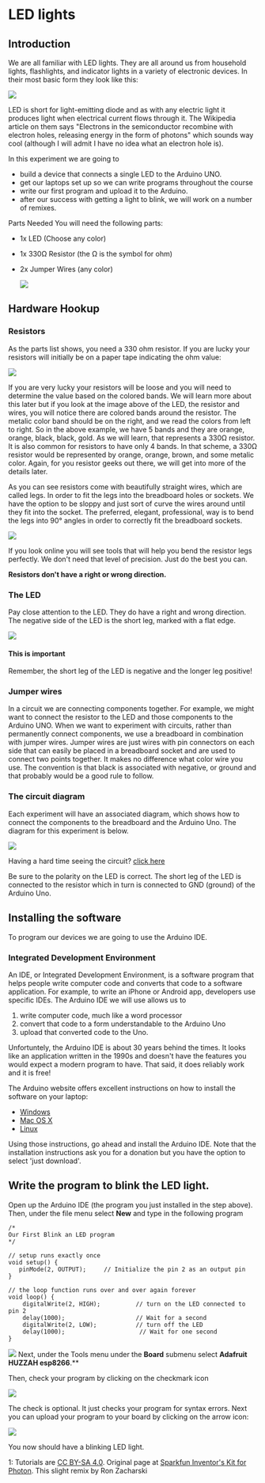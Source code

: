 # LED lights

## Introduction

We are all familiar with LED lights. They are all around us from household lights, flashlights, and indicator lights in a variety of electronic devices. In their most basic form they look like this:

![](/arduino/img/redled.png)

LED is short for light-emitting diode and as with any electric light it produces light when electrical current flows through it. The Wikipedia article on them says "Electrons in the semiconductor recombine with electron holes, releasing energy in the form of photons" which sounds way cool (although I will admit I have no idea what an electron hole is).

In this experiment we are going to

- build a device that connects a single LED to the Arduino UNO.
- get our laptops set up so we can write programs throughout the course
- write our first program and upload it to the Arduino.
- after our success with getting a light to blink, we will work on a number of remixes.

Parts Needed
You will need the following parts:

- 1x LED (Choose any color)
- 1x 330Ω Resistor (the Ω is the symbol for ohm)
- 2x Jumper Wires (any color)

  ![](/arduino/img/combo2.png)

## Hardware Hookup

### Resistors

As the parts list shows, you need a 330 ohm resistor. If you are lucky your resistors will initially be on a paper tape indicating the ohm value:

![](/arduino/img/resistors.png)

If you are very lucky your resistors will be loose and you will need to determine the value based on the colored bands. We will learn more about this later but if you look at the image above of the LED, the resistor and wires, you will notice there are colored bands around the resistor. The metalic color band should be on the right, and we read the colors from left to right. So in the above example, we have 5 bands and they are orange, orange, black, black, gold. As we will learn, that represents a 330Ω resistor. It is also common for resistors to have only 4 bands. In that scheme, a 330Ω resistor would be represented by orange, orange, brown, and some metalic color. Again, for you resistor geeks out there, we will get into more of the details later.

As you can see resistors come with beautifully straight wires, which are called legs. In order to fit the legs into the breadboard holes or sockets. We have the option to be sloppy and just sort of curve the wires around until they fit into the socket. The preferred, elegant, professional, way is to bend the legs into 90° angles in order to correctly fit the breadboard sockets.

![](/arduino/img/resistorBend.png)

If you look online you will see tools that will help you bend the resistor legs perfectly. We don't need that level of precision. Just do the best you can.

**Resistors don't have a right or wrong direction.**

### The LED

Pay close attention to the LED. They do have a right and wrong direction. The negative side of the LED is the short leg, marked with a flat edge.

![](/arduino/img/ledDiagram.png)

#### This is important

Remember, the short leg of the LED is negative and the longer leg positive!

### Jumper wires

In a circuit we are connecting components together. For example, we might want to connect the resistor to the LED and those components to the Arduino UNO. When we want to experiment with circuits, rather than permanently connect components, we use a breadboard in combination with jumper wires. Jumper wires are just wires with pin connectors on each side that can easily be placed in a breadboard socket and are used to connect two points together. It makes no difference what color wire you use. The convention is that black is associated with negative, or ground and that probably would be a good rule to follow.

### The circuit diagram

Each experiment will have an associated diagram, which shows how to connect the components to the breadboard and the Arduino Uno. The diagram for this experiment is below.

![](/arduino/img/blinkLed_bb.png)

Having a hard time seeing the circuit? [click here](/arduino/img/BasicLed_bb.png)

Be sure to the polarity on the LED is correct. The short leg of the LED is connected to the resistor which in turn is connected to GND (ground) of the Arduino Uno.

## Installing the software

To program our devices we are going to use the Arduino IDE.

### Integrated Development Environment

An IDE, or Integrated Development Environment, is a software program that helps people write computer code and converts that code to a software application. For example, to write an iPhone or Android app, developers use specific IDEs. The Arduino IDE we will use allows us to

1. write computer code, much like a word processor
2. convert that code to a form understandable to the Arduino Uno
3. upload that converted code to the Uno.

Unfortuntely, the Arduino IDE is about 30 years behind the times. It looks like an application written in the 1990s and doesn't have the features you would expect a modern program to have. That said, it does reliably work and it is free!

The Arduino website offers excellent instructions on how to install the software on your laptop:

- [Windows](https://www.arduino.cc/en/Guide/Windows)
- [Mac OS X](https://www.arduino.cc/en/Guide/MacOSX)
- [Linux](https://www.arduino.cc/en/Guide/Linux)

Using those instructions, go ahead and install the Arduino IDE. Note that the installation instructions ask you for a donation but you have the option to select 'just download'.

## Write the program to blink the LED light.

Open up the Arduino IDE (the program you just installed in the step above). Then, under the file menu select **New** and type in the following program

    /*
    Our First Blink an LED program
    */

    // setup runs exactly once
    void setup() {
       pinMode(2, OUTPUT);     // Initialize the pin 2 as an output pin
    }

    // the loop function runs over and over again forever
    void loop() {
        digitalWrite(2, HIGH);          // turn on the LED connected to pin 2
        delay(1000);                    // Wait for a second
        digitalWrite(2, LOW);           // turn off the LED
        delay(1000);                     // Wait for one second
    }

![](/arduino/img/ide1.png)
Next, under the Tools menu under the **Board** submenu select **Adafruit HUZZAH esp8266**.\*\*

Then, check your program by clicking on the checkmark icon

![](pics/check.png)

The check is optional. It just checks your program for syntax errors. Next you can upload your program to your board by clicking on the arrow icon:

![](pics/load.png)

You now should have a blinking LED light.

<a name="myfootnote1">1</a>: Tutorials are [CC BY-SA 4.0](https://creativecommons.org/licenses/by-sa/4.0/). Original page at [Sparkfun Inventor's Kit for Photon](https://learn.sparkfun.com/tutorials/sparkfun-inventors-kit-for-photon-experiment-guide/experiment-1-hello-world-blink-an-led). This slight remix by Ron Zacharski

